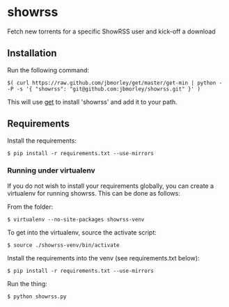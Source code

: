 showrss
=======

Fetch new torrents for a specific ShowRSS user and kick-off a download

Installation
------------

Run the following command:

    $( curl https://raw.github.com/jbmorley/get/master/get-min | python - -P -s '{ "showrss": "git@github.com:jbmorley/showrss.git" }' )

This will use [get](https://github.com/jbmorley/get) to install 'showrss' and add it to your path.

Requirements
------------

Install the requirements:

    $ pip install -r requirements.txt --use-mirrors

### Running under virtualenv

If you do not wish to install your requirements globally, you can create a virtualenv for running showrss. This can be done as follows:

From the folder:

    $ virtualenv --no-site-packages showrss-venv

To get into the virtualenv, source the activate script:

    $ source ./showrss-venv/bin/activate
    
Install the requirements into the venv (see requirements.txt below):

    $ pip install -r requirements.txt --use-mirrors

Run the thing:

    $ python showrss.py